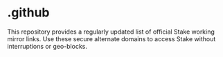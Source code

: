 # .github
This repository provides a regularly updated list of official Stake working mirror links. Use these secure alternate domains to access Stake without interruptions or geo-blocks.
